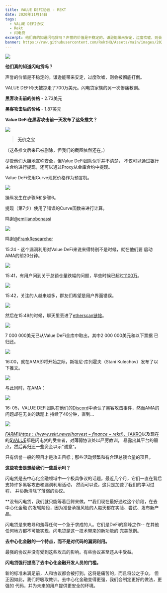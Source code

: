 ```yaml
---
title: VALUE DEFI协议 - REKT
date: 2020年11月14日
tags:
  - VALUE DEFI协议
  - Rekt
  - 闪电贷
excerpt: 他们真的知道闪电贷吗？声誉的价值是不稳定的。谦逊能带来安定，过度吹嘘，则会被彻底打倒。VALUE DEFI今天被掠走了700万美元。闪电贷家族的另一次惨痛教训。
banner: https://raw.githubusercontent.com/RektHQ/Assets/main/images/2020/11/jumpoutwindow-7.jpg
---
```


![](https://raw.githubusercontent.com/RektHQ/Assets/main/images/2020/11/jumpoutwindow-7.jpg)

**他们真的知道闪电贷吗？**

声誉的价值是不稳定的。谦逊能带来安定，过度吹嘘，则会被彻底打倒。

VALUE DEFI今天被掠走了700万美元。闪电贷家族的另一次惨痛教训。

**黑客攻击前的价格** - 2.73美元

**黑客攻击后的价格** - 1.87美元

**Value DeFi在黑客攻击前一天发布了这条推文？**

![](https://lh4.googleusercontent.com/odnNjSzV6LwKmdxXPY63HQ4SPBnxjtGstMRf3v4URKQwAqb1y_16m7O4_QRYXQq3dH5wlZiubb2ZzXrmWr0irFKbud0DFgKWAxP0OIKSHPImB_XrOFsE2n3Kwnc-xjcH08CajSd7)

> **无价之宝**

（这条推文后来已被删除，但我们的截图依然还在。）

尽管他们大胆地宣称安全，但Value DeFi团队似乎并不清楚， 
不仅可以通过银行主合约进行提现，还可以通过Proxy从金库合约中提现。

Value DeFi使用Curve现货价格作为预言机。

![](https://lh5.googleusercontent.com/8LivNANeDVuLd7utYUylaCzk-gG0oe_bUBZh3_XIOeilHQ-xPIpSjQ3yjQwOwhDEQUDgHT7H4C_2-0W6fT6H39XJTw2rrCv1jMqp_aj6QhTZC4DrrIGQPKeIfEH4SvPgoBLdODU1)

操纵发生在步骤5和步骤6。

提现（第7步）使用了错误的Curve函数来进行计算。

鸣谢[@emilianobonassi](https://twitter.com/emilianobonassi)

![](https://lh6.googleusercontent.com/sCMxoK0s_EMlbZfZUYx-BVe9Wuq5iXDAXptoHOAsp2SXYhOgA1ZFJ7VXf83WXrRhyY38Xlf1-qXTUqMU5RMQy0u1Lw0TBNs9zV7IfwT6LJCnRrwJ4EqNvnKv3s7TcUIkWhKGQLrH)

鸣谢[@FrankResearcher](https://twitter.com/FrankResearcher/status/1327649421492957184?s=20)

15:24 - 这个漏洞利用对Value DeFi来说来得特别不是时候，就在他们要
启动AMA的前20分钟。

![](https://lh6.googleusercontent.com/AOmdisLDuND1OnUWiBCw9dNc_SsCuSRGqZcbhapOyv05JX8Nk3zwMaVB9mIQROSOvXywGoc18QOGkie-y8Sq8WMeNzt0DRDJ3N3iWK0I8U8b4yV8VShPpSe-P63Xi4PdeqL4tVCH)

15:41，有用户问到关于总锁仓量跌幅的问题，早些时候已超过[1100万](https://discordapp.com/channels/738345978750435408/745301208532516875/777212546746286120)。

![](https://lh6.googleusercontent.com/CHKktTxXvzd1xPwEX3K1twFBsL1v6KSNjCncFX6wpdunbOAPU2mi4votbubCgKmvrCguM-PLWW7PBHe1Ms_Cf7bEjHMIq-V84zGFUqGnp-h3LwZs4lIwQ-AXH-_l6-36ocfAtIPG)

15:42，关注的人越来越多，群友们希望是用户界面错误。

![](https://lh4.googleusercontent.com/piTSCrkU79lUUJidljebpv2PdMwmVC7JFeBN87kakfy-6gY_QFvDsoF_ZJq3EJRSTl4Ah_NuDZXOlsRrrxDeKV4_tKQ2diz6d94wCFzrpGI08h4Uxk7TjopdPK4j-9RgwoPSeTKY)

然后在15:49的时候，聊天里丢进了[etherscan链接](https://etherscan.io/tx/0x46a03488247425f845e444b9c10b52ba3c14927c687d38287c0faddc7471150a)。

![](https://lh5.googleusercontent.com/UkZdx33K3bt2fyUrVmBO1IT4YM0d8xbrHCK0YYavvlmcwXf9oxFmBg0-aWyorFb3e1q0nsrGaYVIPGc_0rtyY0cAsbxczJ96iUGQaKYxgTRPDqI5KcOoqt3Tj-gV70cqHQ5ziARN)

7 000 000美元已从Value DeFi金库中取出，其中2 000 000美元和以下票据
已归还。

![](https://lh5.googleusercontent.com/_b3-umHgK4n0lvMJcrgMjVZkHTIpbdzd_OHLV73C0C4A4PBIqr_lfvDrahBPwdgmJOfDDmgBEiQ6R7-f8-H1ZBh9E3Y-5WgGbGwwk28XSfD4JcURbK9NcP3RAqWVaD7wYEzjtalp)

16:00，就在AMA即将开始之际，斯坦尼·库列霍夫（Stani Kulechov）发布了以下推文。

![](https://lh6.googleusercontent.com/dBkWmYCfLAx2j6xhO4SeB9FEuMNPOgrFQRzSoYUvwv5rbydivcMqj70HauqhJM0mTx8VIp_nK1jJ4ubvNgZ4H8d4EpoUBAXFwdVrbvsWKvaMKP27fgnPMmS7SEfFyaCAVnS-lFiz)

与此同时，在AMA：

![](https://lh6.googleusercontent.com/e3_MrE8GywtpCPum9fpVI4dItHOA3J4Jcqqv04eGDuI4crIPMv0YfZyLCpVpVMdOsOrvv_0CWIvb38LNMxDd21RRgmvtgyc7HW5PMuw5_HrhorudSvWRBYAwoRsCk9fl1nqJpqVY)

16: 05，VALUE DEFI团队在他们的[Discord](https://discordapp.com/channels/738345978750435408/744758563376857210/777202671068381195)中承认了黑客攻击事件，然而AMA的问题却在无关的话题上
持续了40分钟，直到...

![](https://lh6.googleusercontent.com/vrOHsSMhnYTH7ezrLuhy1twz47KQEtpq4rxcNs4OOChEARyJBaIVVYVvmojSyuoVHpazliLTy0sBCvXDgnyz-9pywr6HNYHlItnFKgz-tbng1Ygu6mGm0IHWdsN-ymAHX2_dJ0wh)

[$FARM](https://www.rekt.news/harvest-finance-rekt/)、[$AKRO](https://www.rekt.news/akropolis-rekt/)以及现在的[$VALUE](https://bloxy.info/tx/0x46a03488247425f845e444b9c10b52ba3c14927c687d38287c0faddc7471150a)都是闪电贷的受害者，对薄弱协议处以严厉教训， 
暴露出其平台的弱点，然后再归还一些资金以示"诚意"。

只有信誉一般的项目才是攻击目标；那些活动频繁和有合理总锁仓量的项目。

**这些攻击是想给我们一些启示吗？**

闪电贷是去中心化金融领域中一个极具争议的话题，最近几个月，它们一直在背后支持许多黑客攻击和漏洞利用活动， 
然而可以说，这只是加速了我们的学习过程， 
并协助清除了薄弱的协议。

**没有闪电贷，我们就只能等着巨鳄来做。**我们现在最好通过这个阶段，在去中心化金融
的发轫阶段，因为准备承担风险的人每天都在实验、尝试、发布新产品。

闪电贷是来教导和羞辱任何一个急于求成的人。它们是DeFi的巅峰之作--
在其他任何地方都不可能实现，闪电贷是这一技术带来的新功能的
完美范例。

**去中心化金融的一个特点，而不是对代码的漏洞利用。**

最强的协议并没有受到这些攻击的影响。有些协议甚至还从中受益。

**闪电贷强行提高了去中心化金融开发人员的门槛。**

新的标准未满足前，人和协议都会被打到。这将是痛苦的，而且将公之于众，
但正因如此，我们将吸取教训。去中心化金融变得更强，我们会制定更好的做法，更强的
代码，并为未来的用户提供更安全的环境。
